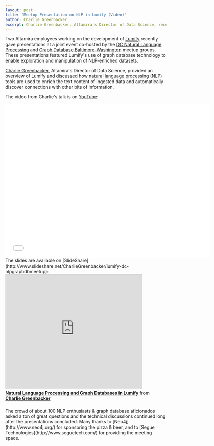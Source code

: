 ```yaml
---
layout: post
title: "Meetup Presentation on NLP in Lumify (Video)"
author: Charlie Greenbacker
excerpt: Charlie Greenbacker, Altamira's Director of Data Science, recently gave a meetup presentation on how natural language processing (NLP) tools are used in Lumify to enrich the text content of ingested data and automatically discover connections.
---
```

Two Altamira employees working on the development of [Lumify](http://lumify.io/) recently gave presentations at a joint event co-hosted by the [DC Natural Language Processing](http://www.meetup.com/DC-NLP/events/167155162/) and [Graph Database Baltimore-Washington](http://www.meetup.com/graphdb-baltimore/events/166953802/) meetup groups. These presentations featured Lumify's use of graph database technology to enable exploration and manipulation of NLP-enriched datasets.

[Charlie Greenbacker](https://twitter.com/greenbacker), Altamira's Director of Data Science, provided an overview of Lumify and discussed how [natural language processing](http://en.wikipedia.org/wiki/Natural_language_processing) (NLP) tools are used to enrich the text content of ingested data and automatically discover connections with other bits of information.

The video from Charlie's talk is on [YouTube](http://youtu.be/wnziXjo3xdc):

<iframe width="640" height="480" src="//www.youtube.com/embed/wnziXjo3xdc" frameborder="0" allowfullscreen></iframe>

<br />
The slides are available on [SlideShare](http://www.slideshare.net/CharlieGreenbacker/lumify-dc-nlpgraphdbmeetup):

<iframe src="http://www.slideshare.net/slideshow/embed_code/33384990" width="427" height="356" frameborder="0" marginwidth="0" marginheight="0" scrolling="no" style="border:1px solid #CCC; border-width:1px 1px 0; margin-bottom:5px; max-width: 100%;" allowfullscreen> </iframe> <div style="margin-bottom:5px"> <strong> <a href="https://www.slideshare.net/CharlieGreenbacker/lumify-dc-nlpgraphdbmeetup" title="Natural Language Processing and Graph Databases in Lumify" target="_blank">Natural Language Processing and Graph Databases in Lumify</a> </strong> from <strong><a href="http://www.slideshare.net/CharlieGreenbacker" target="_blank">Charlie Greenbacker</a></strong> </div>

<br />
The crowd of about 100 NLP enthusiasts & graph database aficionados asked a ton of great questions and the technical discussions continued long after the presentations concluded. Many thanks to [Neo4j](http://www.neo4j.org/) for sponsoring the pizza & beer, and to [Segue Technologies](http://www.seguetech.com/) for providing the meeting space.
